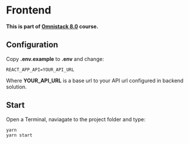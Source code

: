 # Frontend

**This is part of [Omnistack 8.0](../README.md) course.**

## Configuration

Copy **.env.example** to **.env** and change:
```
REACT_APP_API=YOUR_API_URL
```

Where **YOUR_API_URL** is a base url to your API url configured in backend solution.

## Start

Open a Terminal, naviagate to the project folder and type:

```
yarn
yarn start
```
